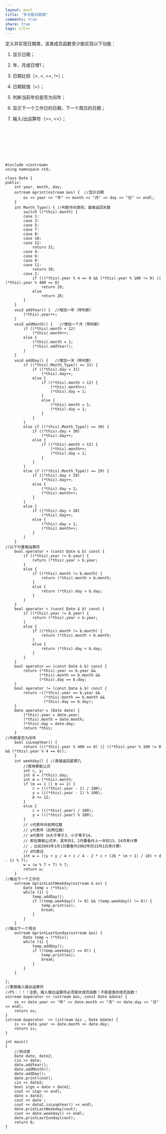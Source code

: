 ```yaml
---
layout: post
title: "多功能日期类" 
comments: true
share: true
tags: C/C++
---
```



定义并实现日期类，该类成员函数至少能实现以下功能：

1)	显示日期；

2)	年、月或日增1；

3)	日期比较（>, <, ==, !=）；

4)	日期赋值（=）；

5)	判断当前年份是否为闰年；

6)	显示下一个工作日的日期，下一个周日的日期；

7)	输入/出运算符（>>, <<）；

<br>
<br>
<br>
<br>
<br>
<br>

	#include <iostream>
	using namespace std;
	
	class Date {
	public:
		int year, month, day;
		ostream &print(ostream &os) {  //显示日期
			os << year << "年" << month << "月" << day << "日" << endl;
		}
		int Month_Type() { //判断月份类别，直接返回天数
			switch ((*this).month) {
			case 1:
			case 3:
			case 5:
			case 7:
			case 8:
			case 10:
			case 12:
				return 31;
			case 4:
			case 6:
			case 9:
			case 11:
				return 30;
			case 2:
				if (((*this).year % 4 == 0 && (*this).year % 100 != 0) || (*this).year % 400 == 0)
					return 29;
				else
					return 28;
			}
		}
		void addYear() {  //增加一年（带判断）
			(*this).year++;
		}
		void addMonth() {   //增加一个月（带判断）
			if ((*this).month < 12)
				(*this).month++;
			else {
				(*this).month = 1;
				(*this).addYear();
			}
		}
		void addDay() {   //增加一天（带判断）
			if ((*this).Month_Type() == 31) {
				if ((*this).day < 31)
					(*this).day++;
				else {
					if ((*this).month < 12) {
						(*this).month++;
						(*this).day = 1;
					}
					else {
						(*this).month = 1;
						(*this).day = 1;
					}
				}
			}
			else if ((*this).Month_Type() == 30) {
				if ((*this).day < 30)
					(*this).day++;
				else {
					if ((*this).month < 12) {
						(*this).month++;
						(*this).day = 1;
					}
				}
			}
			else if ((*this).Month_Type() == 29) {
				if ((*this).day < 29)
					(*this).day++;
				else {
					(*this).day = 1;
					(*this).month++;
				}
			}
			else {
				if ((*this).day < 28)
					(*this).day++;
				else {
					(*this).day = 1;
					(*this).month++;
				}
			}
		}
	//以下为重载运算符
		bool operator > (const Date & b) const {
			if ((*this).year != b.year) {
				return (*this).year > b.year;
			}
			else {
				if ((*this).month != b.month) {
					return (*this).month > b.month;
				}
				else {
					return (*this).day > b.day;
				}
			}
		}
		bool operator < (const Date & b) const {
			if ((*this).year != b.year) {
				return (*this).year < b.year;
			}
			else {
				if ((*this).month != b.month) {
					return (*this).month < b.month;
				}
				else {
					return (*this).day < b.day;
				}
			}
		}
		bool operator == (const Date & b) const {
			return (*this).year == b.year &&
			       (*this).month == b.month &&
			       (*this).day == b.day;
		}
		bool operator != (const Date & b) const {
			return ~((*this).year == b.year &&
			         (*this).month == b.month &&
			         (*this).day == b.day);
		}
		Date operator = (Date date) {
			(*this).year = date.year;
			(*this).month = date.month;
			(*this).day = date.day;
			return *this;
		}
	//判断是否为闰年
		bool isLeapYear() {
			return (((*this).year % 400 == 0) || ((*this).year % 100 != 0 && (*this).year % 4 == 0));
		}
		int weekday() { //直接返回星期几
			//使用蔡勒公式
			int c, y;
			int d = (*this).day;
			int m = (*this).month;
			if (m == 1 || m == 2) {
				c = (((*this).year - 1) / 100);
				y = (((*this).year - 1) % 100);
				m += 12;
			}
			else {
				c = (((*this).year) / 100);
				y = (((*this).year) % 100);
			}
			// c代表年份前两位数
			// y代表年（后两位数）
			// m代表月（m大于等于3，小于等于14，
			// 即在蔡勒公式中，某年的1、2月要看作上一年的13、14月来计算
			// ，比如2003年1月1日要看作2002年的13月1日来计算）
			// d代表日
			int w = ((y + y / 4 + c / 4 - 2 * c + (26 * (m + 1) / 10) + d - 1) % 7);
			w = (w % 7 + 7) % 7;
			return w;
		}
	//输出下一个工作日
		ostream &printLastWeekday(ostream & os) {
			Date temp = (*this);
			while (1) {
				temp.addDay();
				if ((temp.weekday() != 0) && (temp.weekday() != 6)) {
					temp.print(os);
					break;
				}
			}
		}
	//输出下一个周日
		ostream &printLastSunday(ostream &os) {
			Date temp = (*this);
			while (1) {
				temp.addDay();
				if ((temp.weekday() == 0)) {
					temp.print(os);
					break;
				}
			}
		}
	
	};
	//重载输入输出运算符
	//PS：！！！注意，输入输出运算符必须是非成员函数！不能是类的成员函数！
	ostream &operator << (ostream &os, const Date &date) {
		os << date.year << "年" << date.month << "月" << date.day << "日" << endl;
		return os;
	}
	istream &operator  >> (istream &is , Date &date) {
		is >> date.year >> date.month >> date.day;
		return is;
	}
	
	int main()
	{
		//测试类
		Date date, date2;
		cin >> date;
		date.addYear();
		date.addMonth();
		date.addDay();
		date.print(cout);
		cin >> date2;
		bool sign = date < date2;
		cout << sign << endl;
		date = date2;
		cout << date ;
		cout << date2.isLeapYear() << endl;
		date.printLastWeekday(cout);
		cout << date.weekday() << endl;
		date.printLastSunday(cout);
		return 0;
	}